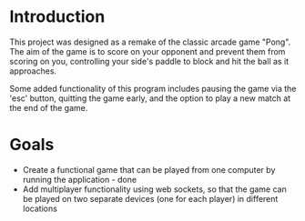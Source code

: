 # Introduction

This project was designed as a remake of the classic arcade game "Pong". 
The aim of the game is to score on your opponent and prevent them from scoring on you, 
controlling your side's paddle to block and hit the ball as it approaches.

Some added functionality of this program includes pausing the game via the 'esc' button,
quitting the game early, and the option to play a new match at the end of the game.

# Goals

- Create a functional game that can be played from one computer by running the application - done
- Add multiplayer functionality using web sockets, so that the game can be played on two separate devices (one for each player) in different locations
